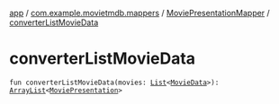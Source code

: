[app](../../index.md) / [com.example.movietmdb.mappers](../index.md) / [MoviePresentationMapper](index.md) / [converterListMovieData](./converter-list-movie-data.md)

# converterListMovieData

`fun converterListMovieData(movies: `[`List`](https://kotlinlang.org/api/latest/jvm/stdlib/kotlin.collections/-list/index.html)`<`[`MovieData`](../../com.example.movietmdb.repository.db.entity/-movie-data/index.md)`>): `[`ArrayList`](https://kotlinlang.org/api/latest/jvm/stdlib/kotlin.collections/-array-list/index.html)`<`[`MoviePresentation`](../../com.example.movietmdb.recycler.data/-movie-presentation/index.md)`>`
